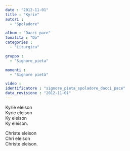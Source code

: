 ```yaml
---
date : "2012-11-01"
title : "Kyrie"
autori : 
  - "Spoladore"

album : "Dacci pace"
tonalita : "Do"
categories : 
  - "Liturgica"

gruppo : 
  - "Signore_pieta"

momenti : 
  - "Signore pietà"

video : 
identificatore : "signore_pieta_spoladore_dacci_pace"
data_revisione : "2012-11-01"
---
```

  
  
  
Kyrie eleison  
Kyrie eleison  
Ky eleison  
Ky eleison.  
  
  
  
Christe eleison  
Chri eleison  
Christe eleison.  
  
  
  
  
  

